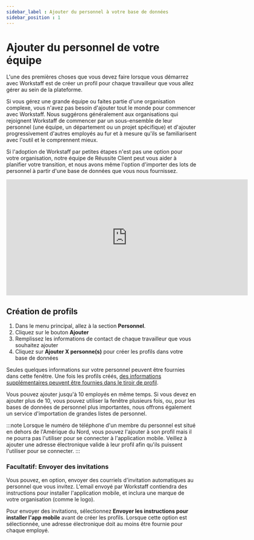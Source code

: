 ```yaml
---
sidebar_label : Ajouter du personnel à votre base de données
sidebar_position : 1
---
```


# Ajouter du personnel de votre équipe

L'une des premières choses que vous devez faire lorsque vous démarrez avec Workstaff est de créer un profil pour chaque travailleur que vous allez gérer au sein de la plateforme.

Si vous gérez une grande équipe ou faites partie d'une organisation complexe, vous n'avez pas besoin d'ajouter tout le monde pour commencer avec Workstaff. Nous suggérons généralement aux organisations qui rejoignent Workstaff de commencer par un sous-ensemble de leur personnel (une équipe, un département ou un projet spécifique) et d'ajouter progressivement d'autres employés au fur et à mesure qu'ils se familiarisent avec l'outil et le comprennent mieux.

Si l'adoption de Workstaff par petites étapes n'est pas une option pour votre organisation, notre équipe de Réussite Client peut vous aider à planifier votre transition, et nous avons même l'option d'importer des lots de personnel à partir d'une base de données que vous nous fournissez.

<iframe width="640" height="307" src="https://www.loom.com/embed/088eca0f78f34fde99882b8c65525b96" frameborder="0" webkitallowfullscreen mozallowfullscreen allowfullscreen></iframe>

## Création de profils

1. Dans le menu principal, allez à la section **Personnel**.
2. Cliquez sur le bouton **Ajouter**
3. Remplissez les informations de contact de chaque travailleur que vous souhaitez ajouter
4. Cliquez sur **Ajouter X personne(s)** pour créer les profils dans votre base de données

Seules quelques informations sur votre personnel peuvent être fournies dans cette fenêtre. Une fois les profils créés, [des informations supplémentaires peuvent être fournies dans le tiroir de profil](./profiles.md).

Vous pouvez ajouter jusqu'à 10 employés en même temps. Si vous devez en ajouter plus de 10, vous pouvez utiliser la fenêtre plusieurs fois, ou, pour les bases de données de personnel plus importantes, nous offrons également un service d'importation de grandes listes de personnel.

:::note
Lorsque le numéro de téléphone d'un membre du personnel est situé en dehors de l'Amérique du Nord, vous pouvez l'ajouter à son profil mais il ne pourra pas l'utiliser pour se connecter à l'application mobile. Veillez à ajouter une adresse électronique valide à leur profil afin qu'ils puissent l'utiliser pour se connecter.
:::

### Facultatif: Envoyer des invitations

Vous pouvez, en option, envoyer des courriels d'invitation automatiques au personnel que vous invitez. L'email envoyé par Workstaff contiendra des instructions pour installer l'application mobile, et inclura une marque de votre organisation (comme le logo).

Pour envoyer des invitations, sélectionnez **Envoyer les instructions pour installer l'app mobile** avant de créer les profils. Lorsque cette option est sélectionnée, une adresse électronique doit au moins être fournie pour chaque employé.
